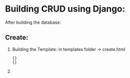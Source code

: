 # Building CRUD using Django:

After building the database:

## Create:
1. Building the Template:
   in templates folder -> create.html
   ```
   {}
   {}
   ```
2. 